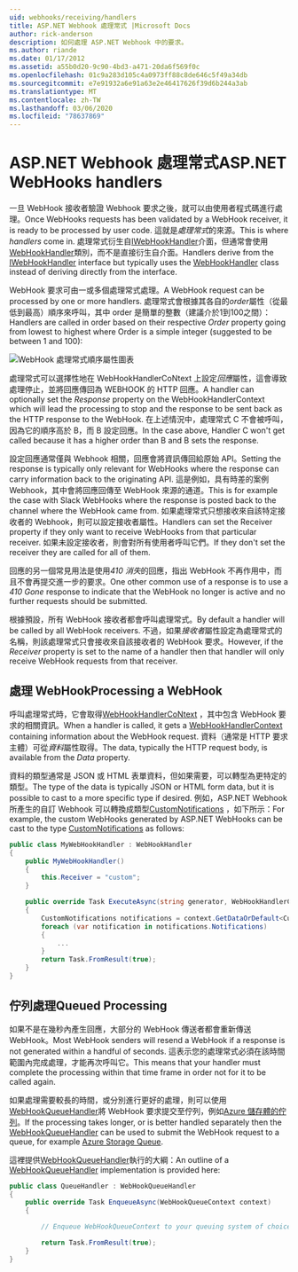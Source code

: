 ```yaml
---
uid: webhooks/receiving/handlers
title: ASP.NET Webhook 處理常式 |Microsoft Docs
author: rick-anderson
description: 如何處理 ASP.NET Webhook 中的要求。
ms.author: riande
ms.date: 01/17/2012
ms.assetid: a55b0d20-9c90-4bd3-a471-20da6f569f0c
ms.openlocfilehash: 01c9a283d105c4a0973ff88c8de646c5f49a34db
ms.sourcegitcommit: e7e91932a6e91a63e2e46417626f39d6b244a3ab
ms.translationtype: MT
ms.contentlocale: zh-TW
ms.lasthandoff: 03/06/2020
ms.locfileid: "78637869"
---
```

# <a name="aspnet-webhooks-handlers"></a><span data-ttu-id="f88c0-103">ASP.NET Webhook 處理常式</span><span class="sxs-lookup"><span data-stu-id="f88c0-103">ASP.NET WebHooks handlers</span></span>

<span data-ttu-id="f88c0-104">一旦 WebHook 接收者驗證 Webhook 要求之後，就可以由使用者程式碼進行處理。</span><span class="sxs-lookup"><span data-stu-id="f88c0-104">Once WebHooks requests has been validated by a WebHook receiver, it is ready to be processed by user code.</span></span> <span data-ttu-id="f88c0-105">這就是*處理常式*的來源。</span><span class="sxs-lookup"><span data-stu-id="f88c0-105">This is where *handlers* come in.</span></span> <span data-ttu-id="f88c0-106">處理常式衍生自[IWebHookHandler](https://github.com/aspnet/WebHooks/blob/master/src/Microsoft.AspNet.WebHooks.Receivers/WebHooks/WebHookHandler.cs)介面，但通常會使用[WebHookHandler](https://github.com/aspnet/WebHooks/blob/master/src/Microsoft.AspNet.WebHooks.Receivers/WebHooks/WebHookHandler.cs)類別，而不是直接衍生自介面。</span><span class="sxs-lookup"><span data-stu-id="f88c0-106">Handlers derive from the [IWebHookHandler](https://github.com/aspnet/WebHooks/blob/master/src/Microsoft.AspNet.WebHooks.Receivers/WebHooks/WebHookHandler.cs) interface but typically uses the [WebHookHandler](https://github.com/aspnet/WebHooks/blob/master/src/Microsoft.AspNet.WebHooks.Receivers/WebHooks/WebHookHandler.cs) class instead of deriving directly from the interface.</span></span>

<span data-ttu-id="f88c0-107">WebHook 要求可由一或多個處理常式處理。</span><span class="sxs-lookup"><span data-stu-id="f88c0-107">A WebHook request can be processed by one or more handlers.</span></span> <span data-ttu-id="f88c0-108">處理常式會根據其各自的*order*屬性（從最低到最高）順序來呼叫，其中 order 是簡單的整數（建議介於1到100之間）：</span><span class="sxs-lookup"><span data-stu-id="f88c0-108">Handlers are called in order based on their respective *Order* property going from lowest to highest where Order is a simple integer (suggested to be between 1 and 100):</span></span>

![WebHook 處理常式順序屬性圖表](_static/Handlers.png)

<span data-ttu-id="f88c0-110">處理常式可以選擇性地在 WebHookHandlerCoNtext 上設定*回應*屬性，這會導致處理停止，並將回應傳回為 WEBHOOK 的 HTTP 回應。</span><span class="sxs-lookup"><span data-stu-id="f88c0-110">A handler can optionally set the *Response* property on the WebHookHandlerContext which will lead the processing to stop and the response to be sent back as the HTTP response to the WebHook.</span></span> <span data-ttu-id="f88c0-111">在上述情況中，處理常式 C 不會被呼叫，因為它的順序高於 B，而 B 設定回應。</span><span class="sxs-lookup"><span data-stu-id="f88c0-111">In the case above, Handler C won't get called because it has a higher order than B and B sets the response.</span></span>

<span data-ttu-id="f88c0-112">設定回應通常僅與 Webhook 相關，回應會將資訊傳回給原始 API。</span><span class="sxs-lookup"><span data-stu-id="f88c0-112">Setting the response is typically only relevant for WebHooks where the response can carry information back to the originating API.</span></span> <span data-ttu-id="f88c0-113">這是例如，具有時差的案例 Webhook，其中會將回應回傳至 WebHook 來源的通道。</span><span class="sxs-lookup"><span data-stu-id="f88c0-113">This is for example the case with Slack WebHooks where the response is posted back to the channel where the WebHook came from.</span></span> <span data-ttu-id="f88c0-114">如果處理常式只想接收來自該特定接收者的 Webhook，則可以設定接收者屬性。</span><span class="sxs-lookup"><span data-stu-id="f88c0-114">Handlers can set the Receiver property if they only want to receive WebHooks from that particular receiver.</span></span> <span data-ttu-id="f88c0-115">如果未設定接收者，則會對所有使用者呼叫它們。</span><span class="sxs-lookup"><span data-stu-id="f88c0-115">If they don't set the receiver they are called for all of them.</span></span>

<span data-ttu-id="f88c0-116">回應的另一個常見用法是使用*410 消失*的回應，指出 WebHook 不再作用中，而且不會再提交進一步的要求。</span><span class="sxs-lookup"><span data-stu-id="f88c0-116">One other common use of a response is to use a *410 Gone* response to indicate that the WebHook no longer is active and no further requests should be submitted.</span></span>

<span data-ttu-id="f88c0-117">根據預設，所有 WebHook 接收者都會呼叫處理常式。</span><span class="sxs-lookup"><span data-stu-id="f88c0-117">By default a handler will be called by all WebHook receivers.</span></span> <span data-ttu-id="f88c0-118">不過，如果*接收者*屬性設定為處理常式的名稱，則該處理常式只會接收來自該接收者的 WebHook 要求。</span><span class="sxs-lookup"><span data-stu-id="f88c0-118">However, if the *Receiver* property is set to the name of a handler then that handler will only receive WebHook requests from that receiver.</span></span>

## <a name="processing-a-webhook"></a><span data-ttu-id="f88c0-119">處理 WebHook</span><span class="sxs-lookup"><span data-stu-id="f88c0-119">Processing a WebHook</span></span>

<span data-ttu-id="f88c0-120">呼叫處理常式時，它會取得[WebHookHandlerCoNtext](https://github.com/aspnet/WebHooks/blob/master/src/Microsoft.AspNet.WebHooks.Receivers/WebHooks/WebHookHandlerContext.cs) ，其中包含 WebHook 要求的相關資訊。</span><span class="sxs-lookup"><span data-stu-id="f88c0-120">When a handler is called, it gets a [WebHookHandlerContext](https://github.com/aspnet/WebHooks/blob/master/src/Microsoft.AspNet.WebHooks.Receivers/WebHooks/WebHookHandlerContext.cs) containing information about the WebHook request.</span></span> <span data-ttu-id="f88c0-121">資料（通常是 HTTP 要求主體）可從*資料*屬性取得。</span><span class="sxs-lookup"><span data-stu-id="f88c0-121">The data, typically the HTTP request body, is available from the *Data* property.</span></span>

<span data-ttu-id="f88c0-122">資料的類型通常是 JSON 或 HTML 表單資料，但如果需要，可以轉型為更特定的類型。</span><span class="sxs-lookup"><span data-stu-id="f88c0-122">The type of the data is typically JSON or HTML form data, but it is possible to cast to a more specific type if desired.</span></span> <span data-ttu-id="f88c0-123">例如，ASP.NET Webhook 所產生的自訂 Webhook 可以轉換成類型[CustomNotifications](https://github.com/aspnet/WebHooks/blob/master/src/Microsoft.AspNet.WebHooks.Receivers.Custom/WebHooks/CustomNotifications.cs) ，如下所示：</span><span class="sxs-lookup"><span data-stu-id="f88c0-123">For example, the custom WebHooks generated by ASP.NET WebHooks can be cast to the type [CustomNotifications](https://github.com/aspnet/WebHooks/blob/master/src/Microsoft.AspNet.WebHooks.Receivers.Custom/WebHooks/CustomNotifications.cs) as follows:</span></span>

```csharp
public class MyWebHookHandler : WebHookHandler
{
    public MyWebHookHandler()
    {
        this.Receiver = "custom";
    }

    public override Task ExecuteAsync(string generator, WebHookHandlerContext context)
    {
        CustomNotifications notifications = context.GetDataOrDefault<CustomNotifications>();
        foreach (var notification in notifications.Notifications)
        {
            ...
        }
        return Task.FromResult(true);
    }
}
```

  ## <a name="queued-processing"></a><span data-ttu-id="f88c0-124">佇列處理</span><span class="sxs-lookup"><span data-stu-id="f88c0-124">Queued Processing</span></span>

<span data-ttu-id="f88c0-125">如果不是在幾秒內產生回應，大部分的 WebHook 傳送者都會重新傳送 WebHook。</span><span class="sxs-lookup"><span data-stu-id="f88c0-125">Most WebHook senders will resend a WebHook if a response is not generated within a handful of seconds.</span></span> <span data-ttu-id="f88c0-126">這表示您的處理常式必須在該時間範圍內完成處理，才能再次呼叫它。</span><span class="sxs-lookup"><span data-stu-id="f88c0-126">This means that your handler must complete the processing within that time frame in order not for it to be called again.</span></span>

<span data-ttu-id="f88c0-127">如果處理需要較長的時間，或分別進行更好的處理，則可以使用[WebHookQueueHandler](https://github.com/aspnet/WebHooks/blob/master/src/Microsoft.AspNet.WebHooks.Receivers/WebHooks/WebHookQueueHandler.cs)將 WebHook 要求提交至佇列，例如[Azure 儲存體的佇列](https://msdn.microsoft.com/library/azure/dd179353.aspx)。</span><span class="sxs-lookup"><span data-stu-id="f88c0-127">If the processing takes longer, or is better handled separately then the [WebHookQueueHandler](https://github.com/aspnet/WebHooks/blob/master/src/Microsoft.AspNet.WebHooks.Receivers/WebHooks/WebHookQueueHandler.cs) can be used to submit the WebHook request to a queue, for example [Azure Storage Queue](https://msdn.microsoft.com/library/azure/dd179353.aspx).</span></span>

<span data-ttu-id="f88c0-128">這裡提供[WebHookQueueHandler](https://github.com/aspnet/WebHooks/blob/master/src/Microsoft.AspNet.WebHooks.Receivers/WebHooks/WebHookQueueHandler.cs)執行的大綱：</span><span class="sxs-lookup"><span data-stu-id="f88c0-128">An outline of a [WebHookQueueHandler](https://github.com/aspnet/WebHooks/blob/master/src/Microsoft.AspNet.WebHooks.Receivers/WebHooks/WebHookQueueHandler.cs) implementation is provided here:</span></span>

```csharp
public class QueueHandler : WebHookQueueHandler
{
    public override Task EnqueueAsync(WebHookQueueContext context)
    {

        // Enqueue WebHookQueueContext to your queuing system of choice

        return Task.FromResult(true);
    }
}
```
